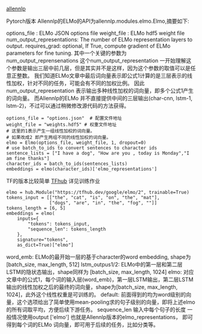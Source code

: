 [allennlp](https://github.com/allenai/allennlp/blob/master/tutorials/how_to/elmo.md#using-elmo-as-a-pytorch-module-to-train-a-new-model)

Pytorch版本
Allennlp的ELMo的API为allennlp.modules.elmo.Elmo,摘要如下:
 
options_file : ELMo JSON options file
weight_file : ELMo hdf5 weight file
num_output_representations: The number of ELMo representation layers to output.
requires_grad: optional, If True, compute gradient of ELMo parameters for fine tuning.
其中一个关键的参数为num_output_reprensenations  这个num_output_representation 
一开始理解这个参数是输出三层中前几层，但是其实并不是这样，因为这个参数的取值可以是任意正整数。 
我们知道ELMo文章中最后词向量表示即公式1计算的是三层表示的线性加权，针对不同的任务，可能会有不同的加权比例。 
因此num_output_representation 表示输出多种线性加权的词向量，即多个公式1产生的词向量。 
而Allennlp的ELMo 并不直接提供中间的三层输出(char-cnn, lstm-1, lstm-2)，不过可以通过稍微修改源代码的方法获得。


```from allennlp.modules.elmo import Elmo, batch_to_ids
options_file = "options.json"  # 配置文件地址 
weight_file = "weights.hdf5" # 权重文件地址
# 这里的1表示产生一组线性加权的词向量。
# 如果改成2 即产生两组不同的线性加权的词向量。
elmo = Elmo(options_file, weight_file, 1, dropout=0)
# use batch_to_ids to convert sentences to character ids
sentence_lists = ["I have a dog", "How are you , today is Monday","I am fine thanks"]
character_ids = batch_to_ids(sentences_lists)
embeddings = elmo(character_ids)['elmo_representations']
```

TF的版本比较简单
[TFhub](https://tfhub.dev/google/elmo/2)
详见训练作业

```
elmo = hub.Module("https://tfhub.dev/google/elmo/2", trainable=True)
tokens_input = [["the", "cat", "is", "on", "the", "mat"],
                ["dogs", "are", "in", "the", "fog", ""]]
tokens_length = [6, 5]
embeddings = elmo(
    inputs={
        "tokens": tokens_input,
        "sequence_len": tokens_length
    },
    signature="tokens",
    as_dict=True)["elmo"]
```

word_emb: ELMo的最开始一层的基于character的word embedding, shape为[batch_size, max_length, 512]
lstm_outpus1/2: ELMo中的第一层和第二层LSTM的隐状态输出，shape同样为 [batch_size, max_length, 1024]
elmo: 对应文章中的公式1，每个词的输入层(word_emb)，第一层LSTM输出，第二层LSTM输出的线性加权之后的最终的词向量，shape为[batch_size, max_length, 1024]，此外这个线性权重是可训练的。
default: 前面得到的均为word级别的向量，这个选项给出了简单使用mean-pooling求的句子级别的向量，即将上述elmo的所有词取平均，方便后续下游任务。
sequence_len 输入中每个句子的长度
一般情况使用output ['elmo'] 也就是Allennlp版本的elmo_representations， 即可得到每个词的ELMo 词向量，即可用于后续的任务，比如分类等。
